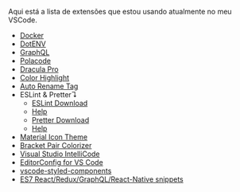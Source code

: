 Aqui está a lista de extensões que estou usando atualmente no meu VSCode.

- [Docker](https://marketplace.visualstudio.com/items?itemName=PeterJausovec.vscode-docker)
- [DotENV](https://marketplace.visualstudio.com/items?itemName=mikestead.dotenv)
- [GraphQL](https://marketplace.visualstudio.com/items?itemName=GraphQL.vscode-graphql)
- [Polacode](https://marketplace.visualstudio.com/items?itemName=pnp.polacode)
- [Dracula Pro](https://draculatheme.com/pro)
- [Color Highlight](https://marketplace.visualstudio.com/items?itemName=naumovs.color-highlight)
- [Auto Rename Tag](https://marketplace.visualstudio.com/items?itemName=formulahendry.auto-rename-tag)
- ESLint & Pretter↴
  - [ESLint Download](https://marketplace.visualstudio.com/items?itemName=dbaeumer.vscode-eslint)
  - [Help](../help/eslint-help.md)
  - [Pretter Download](https://marketplace.visualstudio.com/items?itemName=esbenp.prettier-vscode)
  - [Help](../help/prettier-help.md)
- [Material Icon Theme](https://marketplace.visualstudio.com/items?itemName=PKief.material-icon-theme)
- [Bracket Pair Colorizer](https://marketplace.visualstudio.com/items?itemName=CoenraadS.bracket-pair-colorizer)
- [Visual Studio IntelliCode](https://marketplace.visualstudio.com/items?itemName=VisualStudioExptTeam.vscodeintellicode)
- [EditorConfig for VS Code](https://marketplace.visualstudio.com/items?itemName=EditorConfig.EditorConfig)
- [vscode-styled-components](https://marketplace.visualstudio.com/items?itemName=jpoissonnier.vscode-styled-components)
- [ES7 React/Redux/GraphQL/React-Native snippets](https://marketplace.visualstudio.com/items?itemName=dsznajder.es7-react-js-snippets)
